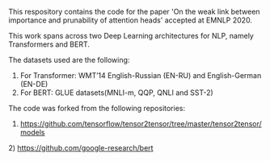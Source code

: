 This respository contains the code for the paper 'On the weak link between importance and prunability of attention heads' accepted at EMNLP 2020.

This work spans across two Deep Learning architectures for NLP, namely Transformers and BERT.

The datasets used are the following:
1) For Transformer: WMT’14 English-Russian (EN-RU) and English-German (EN-DE) 
2) For BERT: GLUE datasets(MNLI-m, QQP, QNLI and SST-2)

The code was forked from the following repositories:
1) <a href="https://github.com/tensorflow/tensor2tensor/tree/master/tensor2tensor/models">https://github.com/tensorflow/tensor2tensor/tree/master/tensor2tensor/models
</a>
2) <a href="https://github.com/google-research/bert">https://github.com/google-research/bert</a>
